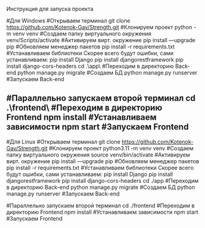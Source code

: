 
Инструкция для запуска проекта

#Для Windows
#Открываем терминал
git clone https://github.com/Kotenok-Gav/Strength.git                 #Клонируем проект
python -m venv venv                                                   #Создаем папку виртуального окружения
venv/Scripts/activate                                                 #Активируем вирт. окружение
pip install —upgrade pip                                              #Обновляем менеджер пакетов
pip install -r requirements.txt                                       #Устанавливаем библиотеки
Скорее всего будут ошибки, сами устанавливаем:
pip install Django
pip install djangorestframework
pip install django-cors-headers
cd .\app\                                                            #Переходим в директорию Back-end
python manage.py migrate                                             #Создаем БД
python manage.py runserver                                           #Запускаем  Back-end

#Параллельно запускаем второй терминал
cd .\frontend\                                                       #Переходим в директорию Frontend
npm install                                                          #Устанавливаем зависимости
npm start                                                            #Запускаем Frontend
--------------------------------------------------------------

#Для Linux
#Открываем терминал
git clone https://github.com/Kotenok-Gav/Strength.git                 #Клонируем проект
python3.11 -m venv venv                                               #Создаем папку виртуального окружения
source venv/bin/activate                                              #Активируем вирт. окружение
pip install —upgrade pip                                              #Обновляем менеджер пакетов
pip install -r requirements.txt                                       #Устанавливаем библиотеки
Скорее всего будут ошибки, сами устанавливаем:
pip install Django
pip install djangorestframework
pip install django-cors-headers
cd ./app                                                             #Переходим в директорию Back-end
python manage.py migrate                                             #Создаем БД
python manage.py runserver                                           #Запускаем  Back-end

#Параллельно запускаем второй терминал
cd ./frontend                                                        #Переходим в директорию Frontend
npm install                                                          #Устанавливаем зависимости
npm start                                                            #Запускаем Frontend